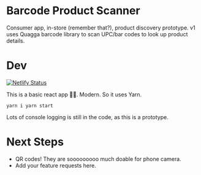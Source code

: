 # Barcode Product Scanner

Consumer app, in-store (remember that?), product discovery prototype. v1 uses
Quagga barcode library to scan UPC/bar codes to look up product details.

# Dev

[![Netlify Status](https://api.netlify.com/api/v1/badges/ba480678-a9e2-46ec-aa83-dc2cd895e1dd/deploy-status)](https://app.netlify.com/sites/productbarcode/deploys)

This is a basic react app 💁‍♀️. Modern. So it uses Yarn.

`yarn i yarn start`

Lots of console logging is still in the code, as this is a prototype.

# Next Steps

- QR codes! They are sooooooooo much doable for phone camera.
- Add your feature requests here.
